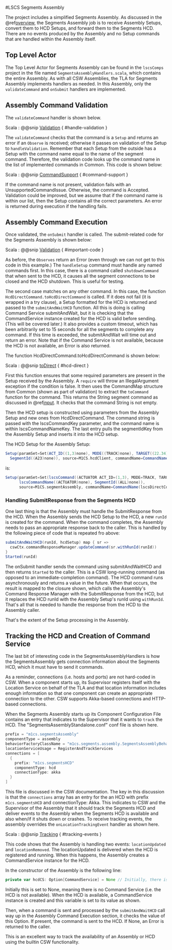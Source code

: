 #LSCS Segments Assembly

The project includes a simplified Segments Assembly. As discussed in the @ref[overview](index.md), the Segments Assembly
job is to receive Assembly Setups, convert them to HCD Setups, and forward them to the Segments HCD. There are no events produced
by the Assembly and no Setup commands that are handled within the Assembly itself.

## Top Level Actor

The Top Level Actor for Segments Assembly can be found in the `lscsComps` project in the file named `SegmentsAssemblyHandlers.scala`,
which contains the entire Assembly. As with all CSW Assemblies, the TLA for Segments Assembly implements handlers as needed. In
this Assembly, only the `validateCommand` and `onSubmit` handlers are implemented. 

## Assembly Command Validation
The `validateCommand` handler is shown below.

Scala
: @@snip [Validation]($lscs.base$/lscsComps/src/main/scala/m1cs/segments/assembly/SegmentsAssemblyHandlers.scala) { #handle-validation }

The `validateCommand` checks that the command is a `Setup` and returns an error if an `Observe` is received; otherwise it passes
on validation of the Setup to `handleValidation`. Remember that each Setup from the outside has a Setup with the command name
equal to the name of the segment command. Therefore, the validation code looks up the command name in the list of implemented
commands in Common. This code is shown below:

Scala
: @@snip [CommandSupport]($lscs.base$/lscsCommands/src/main/scala/m1cs/segments/segcommands/Common.scala) { #command-support }

If the command name is not present, validation fails with an UnsupportedCommandIssue. Otherwise, the command is Accepted.
Validation could be improved, but we assume that if the command name is within our list, then the Setup contains all the
correct parameters. An error is returned during execution if the handling fails.

## Assembly Command Execution
Once validated, the `onSubmit` handler is called. The submit-related code for the Segments Assembly is shown below:

Scala
: @@snip [Validation]($lscs.base$/lscsComps/src/main/scala/m1cs/segments/assembly/SegmentsAssemblyHandlers.scala) { #important-code }

As before, the `Observes` return an Error (even through we can not get to this code in this example.) The `handleSetup`
command must handle any named commands first. In this case, there is a command called `shutdownCommand` that when sent to the
HCD, it causes all the segment connections to be closed and the HCD shutdown. This is useful for testing.

The second case matches on any other command. In this case, the function `HcdDirectCommand.toHcdDirectCommand` is called.
If it does not fail (it is wrapped in a try clause), a Setup formatted for the HCD is returned and passed to the
`submitAndWaitHCD` function. All this is doing is calling Command Service submitAndWait, but it is checking that the
CommandService instance created for the HCD is valid before sending.  (This will be covered later.)  It also provides
a custom timeout, which has been arbitrarily set to 15 seconds for all the segments to complete any command.  If this
time is exceeded, the submitAndWait will time out and return an error.  Note that if the Command Service is not available,
because the HCD is not available, an Error is also returned.

The function HcdDirectCommand.toHcdDirectCommand is shown below:

Scala
: @@snip [toDirect]($lscs.base$/lscsComps/src/main/scala/m1cs/segments/shared/HcdCommands.scala) { #hcd-direct }

First this function ensures that some required parameters are present in the Setup received by the Assembly.  A `require`
will throw an IllegalArgument exception if the condition is false. It then uses the CommandMap structure from Common
(shown as part of validation) to extract the `toCommand` function for the command. This returns the String segment
command as discussed in @ref[input](input-output.md).  It checks that the command String is not empty.

Then the HCD setup is constructed using parameters from the Assembly Setup and new ones from HcdDirectCommand. The
command string is passed with the lscsCommandKey parameter, and the command name is within lscsCommandNameKey. The
last entry pulls the segmentIdKey from the Assembly Setup and inserts it into the HCD setup.

The HCD Setup for the Assembly Setup:

```scala
Setup(paramSet=Set(ACT_ID((1,3)none), MODE((TRACK)none), TARGET((22.34)none), 
  SegmentId((A23)none)), source=M1CS.hcdClient, commandName=CommandName(ACTUATOR), maybeObsId=None)
```
is:
```scala
Setup(paramSet=Set(lscsCommand((ACTUATOR ACT_ID=(1,3), MODE=TRACK, TARGET=22.34)none), 
      lscsCommandName((ACTUATOR)none), SegmentId((ALL)none)), 
      source=M1CS.segmentAssembly, commandName=CommandName(lscsDirectCommand), maybeObsId=None)
```

### Handling SubmitResponse from the Segments HCD
One last thing is that the Assembly must handle the SubmitResponse from the HCD. When the Assembly sends the HCD Setup
to the HCD, a new `runId` is created for the command. When the command completes, the Assembly needs to pass an
appropriate response back to the caller.  This is handled by the following piece of code that is repeated fro above:

```scala
submitAndWaitHCD(runId, hcdSetup) map { sr =>
  cswCtx.commandResponseManager.updateCommand(sr.withRunId(runId))
}
Started(runId)
```
The onSubmit handler sends the command using submitAndWaitHCD and then returns `Started` to the caller. This is a CSW
long-running command (as opposed to an immediate-completion command). The HCD command runs asynchronously and returns
a value in the future. When that occurs, the result is mapped to the closure shown, which calls the
Assembly's Command Response Manager with the SubmitResponse from the HCD, but it replaces the HCD runId with the
Assembly Setup's runId using `withRunId`.  That's all that is needed to handle the response from the HCD to the Assembly
caller.

That's the extent of the Setup processing in the Assembly.

## Tracking the HCD and Creation of Command Service
The last bit of interesting code in the SegmentsAssemblyHandlers is how the SegmentsAssembly gets connection information
about the Segments HCD, which it must have to send it commands.

As a reminder, connections (i.e. hosts and ports) are not hard-coded in CSW. When a component starts up, its
Supervisor registers itself with the Location Service on behalf of the TLA
and that location information includes enough information so that one component can create an
appropriate connection to the other. CSW supports Akka-based connections and HTTP-based connections.

When the Segments Assembly starts up its Component Configuration File contains an entry that indicates to the Supervisor that it wants
to `track` the HCD. The "SegmentsAssemblyStandalone.conf" conf file is shown here.

```scala
prefix = "m1cs.segmentsAssembly"
componentType = assembly
behaviorFactoryClassName = "m1cs.segments.assembly.SegmentsAssemblyBehaviorFactory"
locationServiceUsage = RegisterAndTrackServices
connections = [
  {
    prefix: "m1cs.segmentsHCD"
    componentType: hcd
    connectionType: akka
  }
]
```
This file is discussed in the CSW documentation.  The key in this discussion is that the `connections` array has an entry for the
an HCD with prefix `m1cs.segmentsHCD` and connectionType: Akka.  This indicates to CSW and the Supervisor of the Assembly
that it should track the Segments HCD and deliver events to the Assembly when the Segments
HCD is available and also when/if it shuts down or crashes.  To receive tracking events, the assembly overrides the
`onLocationTrackingEvent` handler as shown here.

Scala
: @@snip [Tracking]($lscs.base$/lscsComps/src/main/scala/m1cs/segments/assembly/SegmentsAssemblyHandlers.scala) { #tracking-events }

This code shows that the Assembly is handling two events: `locationUpdated` and `locationRemoved`. The locationUpdated is
delivered when the HCD is registered and running. When this happens, the Assembly creates a CommandService instance for the HCD.

In the constructor of the Assembly is the following line:
```scala
private var hcdCS: Option[CommandService] = None // Initially, there is no CommandService for HCD
```
Initially this is set to None, meaning there is no Command Service (i.e. the HCD is not available). When
the HCD is available, a CommandService instance is created and this variable is set to its value as shown.

Then, when a command is sent and processed by the `submitAndWaitHCD` call way up in the Assembly Command Execution section,
it checks the value of this Option. If present, the command is sent to the HCD. If None, an Error is returned to the caller.

This is an excellent way to track the availability of an Assembly or HCD using the builtin CSW functionality.
